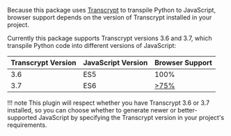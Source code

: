 Because this package uses [Transcrypt](http://www.transcrypt.org/) to transpile Python to JavaScript, browser support depends on the version of Transcrypt installed in your project.

Currently this package supports Transcrypt versions 3.6 and 3.7, which transpile Python code into different versions of JavaScript:

| Transcrypt Version | JavaScript Version | Browser Support |
| ------------------ | ------------------ | --------------- |
| 3.6                | ES5                | 100%            |
| 3.7                | ES6                | [>75%](https://caniuse.com/#feat=es6-module) |


!!! note
    This plugin will respect whether you have Transcrypt 3.6 or 3.7 installed, so you can choose whether to generate newer or better-supported JavaScript by specifying the Transcrypt version in your project's requirements.
